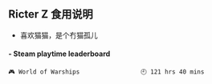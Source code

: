 ## Ricter Z 食用说明
- 喜欢猫猫，是个冇猫孤儿

<!-- steam-box start -->
#### - Steam playtime leaderboard
```text
🎮 World of Warships                 🕘 121 hrs 40 mins
```
<!-- Powered by https://github.com/YouEclipse/steam-box . -->
<!-- steam-box end -->
